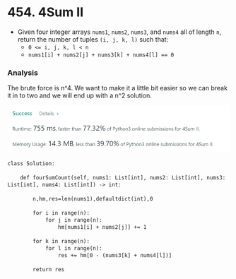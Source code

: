 # 454. 4Sum II

* Given four integer arrays `nums1`, `nums2`, `nums3`, and `nums4` all of length `n`, return the number of tuples `(i, j, k, l)` such that:
  * `0 <= i, j, k, l < n`
  * `nums1[i] + nums2[j] + nums3[k] + nums4[l] == 0`

### Analysis&#x20;

The brute force is n^4. We want to make it a little bit easier so we can break it in to two and we will end up with a n^2 solution.&#x20;

![](<../.gitbook/assets/image (18).png>)

```
class Solution:

    def fourSumCount(self, nums1: List[int], nums2: List[int], nums3: List[int], nums4: List[int]) -> int:

        n,hm,res=len(nums1),defaultdict(int),0

        for i in range(n):
            for j in range(n):
                hm[nums1[i] + nums2[j]] += 1 

        for k in range(n):
            for l in range(n):
                res += hm[0 - (nums3[k] + nums4[l])]

        return res
```
